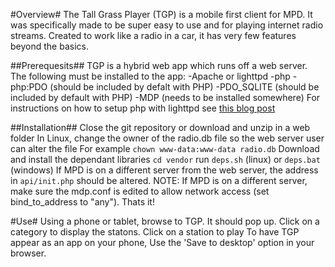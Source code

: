 #Overview#
The Tall Grass Player (TGP) is a mobile first client for MPD. It was specifically made to be super easy to use and for playing internet radio streams. Created to work like a radio in a car, it has very few features beyond the basics. 

##Prerequesits##
TGP is a hybrid web app which runs off a web server. The following must be installed to the app:
-Apache or lighttpd
-php
-php:PDO (should be included by defalt with PHP)
-PDO_SQLITE (should be included by default with PHP)
-MDP (needs to be installed somewhere)
For instructions on how to setup php with lighttpd see [this blog post](http://raspberrypimaker.com/installing-php-lighttpd-debian-stretch/)

##Installation##
Close the git repository or download and unzip in a web folder
In Linux, change the owner of the radio.db file so the web server user can alter the file
For example `chown www-data:www-data radio.db`
Download and install the dependant libraries
`cd vendor`
run `deps.sh` (linux) or `deps.bat` (windows)
If MPD is on a different server from the web server, the address in `api/init.php` should be altered.
NOTE: If MPD is on a different server, make sure the mdp.conf is edited to allow network access (set bind_to_address to "any").
Thats it!

#Use#
Using a phone or tablet, browse to TGP. It should pop up.
Click on a category to display the statons. Click on a station to play
To have TGP appear as an app on your phone, Use the 'Save to desktop' option in your browser.